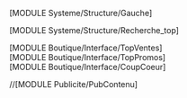 <!--Boutique/Accueil -->
<!--- colonne de gauche + le contenu -->
[MODULE Systeme/Structure/Gauche]
<!--- contenu central décomposé en deux étages-->
<div class="centrePartieHaut">
	<form action="">
		[MODULE Systeme/Structure/Recherche_top]
	</form>
</div>
<div class="centrePartieBas">
	<div class="colonne">[MODULE Boutique/Interface/TopVentes]</div>
	<div class="colonne">[MODULE Boutique/Interface/TopPromos]</div>
	<div class="colonne255">
		[MODULE Boutique/Interface/CoupCoeur]
		<div class="bloccarregris"><p class="p10">
			//[MODULE Publicite/PubContenu]
		</p></div>
	</div> <!-- fin colonne255 -->
</div>   <!-- fin  centrePartieBas -->
